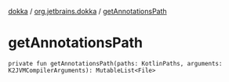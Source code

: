 [dokka](../index.md) / [org.jetbrains.dokka](index.md) / [getAnnotationsPath](getAnnotationsPath.md)

# getAnnotationsPath

```
private fun getAnnotationsPath(paths: KotlinPaths, arguments: K2JVMCompilerArguments): MutableList<File>
```
